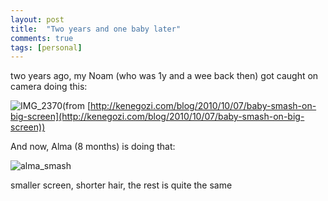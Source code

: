 ```yaml
---
layout: post
title:  "Two years and one baby later"
comments: true
tags: [personal]
---
```



two years ago, my Noam (who was 1y and a wee back then) got caught on camera doing this:

![IMG_2370](http://kenegozi.com/blog/uploaded/WindowsLiveWriter/Babysmashonbigscreen_1138F/9940be20-38ab-4442-8318-45e8977431ee.jpg)(from [http://kenegozi.com/blog/2010/10/07/baby-smash-on-big-screen](http://kenegozi.com/blog/2010/10/07/baby-smash-on-big-screen))



And now, Alma (8 months) is doing that:

![alma_smash](http://kenegozi.com/blog/uploaded/windows-live-writer/two-years-and-one-baby-later_9055/alma_smash_thumb.jpg)



smaller screen, shorter hair, the rest is quite the same

